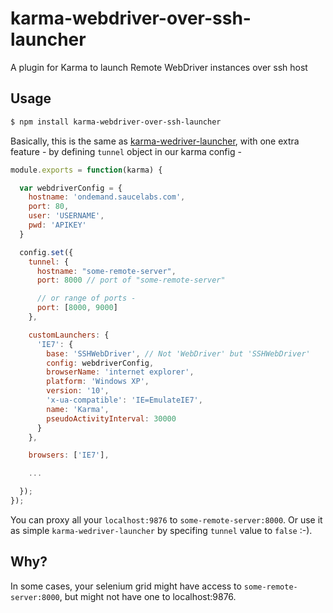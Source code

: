 karma-webdriver-over-ssh-launcher
========================

A plugin for Karma to launch Remote WebDriver instances over ssh host

## Usage

```bash
$ npm install karma-webdriver-over-ssh-launcher
```

Basically, this is the same as [karma-wedriver-launcher](https://github.com/karma-runner/karma-webdriver-launcher), with one extra feature - by defining `tunnel` object in our karma config -

```js
module.exports = function(karma) {

  var webdriverConfig = {
    hostname: 'ondemand.saucelabs.com',
    port: 80,
    user: 'USERNAME',
    pwd: 'APIKEY'
  }

  config.set({
    tunnel: {
      hostname: "some-remote-server",
      port: 8000 // port of "some-remote-server"

      // or range of ports - 
      port: [8000, 9000]
    },

    customLaunchers: {
      'IE7': {
        base: 'SSHWebDriver', // Not 'WebDriver' but 'SSHWebDriver'
        config: webdriverConfig,
        browserName: 'internet explorer',
        platform: 'Windows XP',
        version: '10',
        'x-ua-compatible': 'IE=EmulateIE7',
        name: 'Karma',
        pseudoActivityInterval: 30000
      }
    },

    browsers: ['IE7'],

    ...

  });
});
```

You can proxy all your `localhost:9876` to `some-remote-server:8000`. Or use it as simple `karma-wedriver-launcher` by specifing `tunnel` value to `false` :-).

## Why?
In some cases, your selenium grid might have access to `some-remote-server:8000`, but might not have one to localhost:9876.


